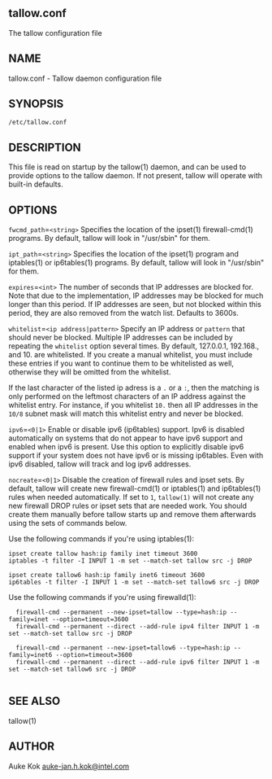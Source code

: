 
## tallow.conf

The tallow configuration file

## NAME

tallow.conf - Tallow daemon configuration file

## SYNOPSIS

`/etc/tallow.conf`

## DESCRIPTION

This file is read on startup by the tallow(1) daemon, and can
be used to provide options to the tallow daemon. If not present,
tallow will operate with built-in defaults.

## OPTIONS

`fwcmd_path`=`<string>`
Specifies the location of the ipset(1) firewall-cmd(1) programs. By
default, tallow will look in "/usr/sbin" for them.

`ipt_path`=`<string>`
Specifies the location of the ipset(1) program and iptables(1) or
ip6tables(1) programs. By default, tallow will look in "/usr/sbin"
for them.

`expires`=`<int>`
The number of seconds that IP addresses are blocked for. Note that
due to the implementation, IP addresses may be blocked for much
longer than this period. If IP addresses are seen, but not
blocked within this period, they are also removed from the
watch list. Defaults to 3600s.

`whitelist`=`<ip address|pattern>`
Specify an IP address or `pattern` that should never be
blocked. Multiple IP addresses can be included by repeating the
`whitelist` option several times. By default, 127.0.0.1, 192.168., and
10. are whitelisted. If you create a manual whitelist, you must include
these entries if you want to continue them to be whitelisted as
well, otherwise they will be omitted from the whitelist.

If the last character of the listed ip adress is a `.` or a `:`, then
the matching is only performed on the leftmost characters of an IP
address against the whitelist entry. For instance, if you whitelist
`10.` then all IP addresses in the `10/8` subnet mask will match this
whitelist entry and never be blocked.

`ipv6`=`<0|1>`
Enable or disable ipv6 (ip6tables) support. Ipv6 is disabled
automatically on systems that do not appear to have ipv6 support
and enabled when ipv6 is present. Use this option to explicitly
disable ipv6 support if your system does not have ipv6 or is
missing ip6tables. Even with ipv6 disabled, tallow will track
and log ipv6 addresses.

`nocreate`=`<0|1>` Disable the creation of firewall rules and ipset sets. By
default, tallow will create new firewall-cmd(1) or iptables(1) and ip6tables(1)
rules when needed automatically. If set to `1`, `tallow(1)` will not create any
new firewall DROP rules or ipset sets that are needed work. You should create
them manually before tallow starts up and remove them afterwards using the sets
of commands below.

Use the following commands if you're using iptables(1):

  ```
  ipset create tallow hash:ip family inet timeout 3600
  iptables -t filter -I INPUT 1 -m set --match-set tallow src -j DROP

  ipset create tallow6 hash:ip family inet6 timeout 3600
  ip6tables -t filter -I INPUT 1 -m set --match-set tallow6 src -j DROP
  ```

Use the following commands if you're using firewalld(1):

```
  firewall-cmd --permanent --new-ipset=tallow --type=hash:ip --family=inet --option=timeout=3600
  firewall-cmd --permanent --direct --add-rule ipv4 filter INPUT 1 -m set --match-set tallow src -j DROP
  
  firewall-cmd --permanent --new-ipset=tallow6 --type=hash:ip --family=inet6 --option=timeout=3600
  firewall-cmd --permanent --direct --add-rule ipv6 filter INPUT 1 -m set --match-set tallow6 src -j DROP
  
  ```

## SEE ALSO

tallow(1)

## AUTHOR

Auke Kok <auke-jan.h.kok@intel.com>
